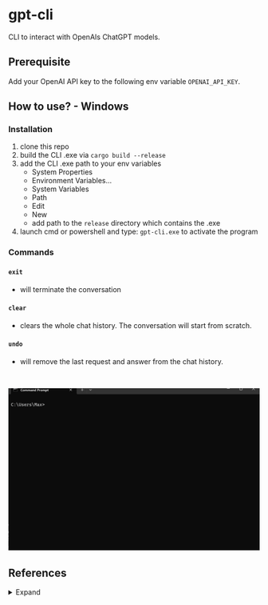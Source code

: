 # gpt-cli

CLI to interact with OpenAIs ChatGPT models.

## Prerequisite  

Add your OpenAI API key to the following env variable `OPENAI_API_KEY`.

## How to use? - Windows

### Installation

1. clone this repo
2. build the CLI .exe via `cargo build --release`
3. add the CLI .exe path to your env variables
    - System Properties
    - Environment Variables...
    - System Variables
    - Path
    - Edit
    - New
    - add path to the `release` directory which contains the .exe
4. launch cmd or powershell and type: `gpt-cli.exe` to activate the program

### Commands

#### `exit`

- will terminate the conversation

#### `clear`

- clears the whole chat history. The conversation will start from scratch.

#### `undo`

- will remove the last request and answer from the chat history.


<br>

![demo](assets/demo.gif)

## References

<details>
  <summary>Expand</summary>
  <br>

Rust OpenAI Integration (GPT-3) - Code to the Moon: https://www.youtube.com/watch?v=5WhJQMnJjik&t=724s

</details>